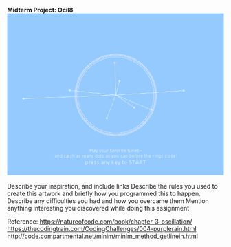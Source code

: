 **Midterm Project: Ocil8** 
![](oscil8.png)


Describe your inspiration, and include links
Describe the rules you used to create this artwork and briefly how you programmed this to happen.
Describe any difficulties you had and how you overcame them
Mention anything interesting you discovered while doing this assignment


Reference: https://natureofcode.com/book/chapter-3-oscillation/
https://thecodingtrain.com/CodingChallenges/004-purplerain.html
http://code.compartmental.net/minim/minim_method_getlinein.html
